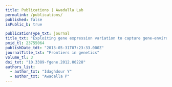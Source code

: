 ```yaml
---
title: Publications | Awadalla Lab
permalink: /publications/
published: false
isPublic_b: true

publicationType_txt: journal
title_txt: "Exploiting gene expression variation to capture gene-environment interactions for disease."
pmid_tl: 23755064
publishDate_tdt: "2013-05-31T07:23:33.000Z"
journalTitle_txt: "Frontiers in genetics"
volume_tl: 3
doi_txt: "10.3389-fgene.2012.00228"
authors_list: 
  - author_txt: "Idaghdour Y"
  - author_txt: "Awadalla P"
---
```

